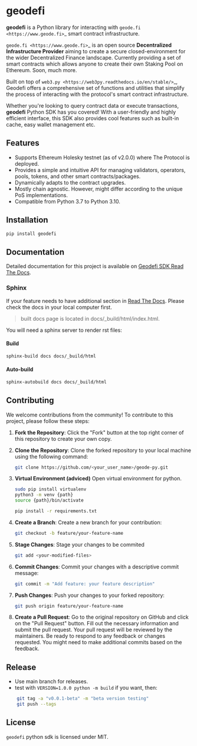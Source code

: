 # geodefi

**geodefi**  is a Python library for interacting with `geode.fi <https://www.geode.fi>`_ smart contract infrastructure.

`geode.fi <https://www.geode.fi>`_ is an open source **Decentralized Infrastructure Provider** aiming to create a secure closed-environment for the wider Decentralized Finance landscape.
Currently providing a set of smart contracts which allows anyone to create their own Staking Pool on Ethereum.
Soon, much more.

Built on top of `web3.py <https://web3py.readthedocs.io/en/stable/>`_, Geodefi offers a comprehensive set of functions and utilities that simplify the process of interacting with the protocol's smart contract infrastructure.

Whether you're looking to query contract data or execute transactions, **geodefi** Python SDK has you covered! With a user-friendly and highly efficient interface, this SDK also provides cool features such as built-in cache, easy wallet management etc.

## Features

- Supports Ethereum Holesky testnet (as of v2.0.0) where The Protocol is deployed.
- Provides a simple and intuitive API for managing validators, operators, pools, tokens, and other smart contracts/packages.
- Dynamically adapts to the contract upgrades.
- Mostly chain agnostic. However, might differ according to the unique PoS implementations.
- Compatible from Python 3.7 to Python 3.10.

## Installation

```sh
pip install geodefi
```

## Documentation

Detailed documentation for this project is available on [Geodefi SDK Read The Docs](https://sdk.geode.fi).

### Sphinx

If your feature needs to have additional section in [Read The Docs](https://sdk.geode.fi). Please check the docs in your local computer first.

> built docs page is located in docs/_build/html/index.html.

You will need a sphinx server to render rst files:

#### **Build**

```bash
sphinx-build docs docs/_build/html
```

#### **Auto-build**

```bash
sphinx-autobuild docs docs/_build/html
```

## Contributing

We welcome contributions from the community! To contribute to this project, please follow these steps:

1. **Fork the Repository**: Click the "Fork" button at the top right corner of this repository to create your own copy.

2. **Clone the Repository**: Clone the forked repository to your local machine using the following command:

   ```bash
   git clone https://github.com/<your_user_name>/geode-py.git
    ```

3. **Virtual Environment (adviced)** Open virtual environment for python.

    ```bash
    sudo pip install virtualenv
    python3 -m venv {path}
    source {path}/bin/activate

    pip install -r requirements.txt
    ```

4. **Create a Branch**: Create a new branch for your contribution:

    ```bash
    git checkout -b feature/your-feature-name
    ```

5. **Stage Changes**: Stage your changes to be commited

    ```bash
    git add <your-modified-files>
    ```

6. **Commit Changes**: Commit your changes with a descriptive commit message:

    ```bash
    git commit -m "Add feature: your feature description"
    ```

7. **Push Changes**: Push your changes to your forked repository:

    ```bash
    git push origin feature/your-feature-name
    ```

8. **Create a Pull Request**: Go to the original repository on GitHub and click on the "Pull Request" button. Fill out the necessary information and submit the pull request. Your pull request will be reviewed by the maintainers. Be ready to respond to any feedback or changes requested. You might need to make additional commits based on the feedback.

## Release

- Use main branch for releases.
- test with ``VERSION=1.0.0 python -m build`` if you want, then:

``` bash
    git tag -a "v0.0.1-beta" -m "beta version testing"
    git push --tags
```

## License

`geodefi` python sdk is licensed under MIT.
